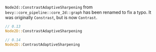 `Node2d::ConstrastAdaptiveSharpening` from `bevy::core_pipeline::core_2d::graph` has been renamed to fix a typo. It was originally `Constrast`, but is now `Contrast`.

```rust
// 0.13
Node2D::ConstrastAdaptiveSharpening

// 0.14
Node2D::ContrastAdaptiveSharpening
```
